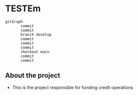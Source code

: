# TESTEm

```mermaid
gitGraph
       commit
       commit
       branch develop
       commit
       commit
       commit
       checkout main
       commit
       commit
```

## About the project

- This is the project responsible for funding credit operations
